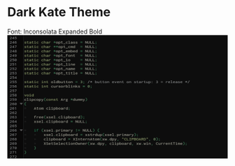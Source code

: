 # Dark Kate Theme
Font: Inconsolata Expanded Bold
![alt text](https://raw.githubusercontent.com/Constantine94/under_dunarea/main/under_dunarea.png)
